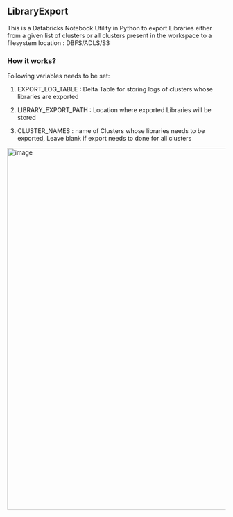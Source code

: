 ## LibraryExport

This is a Databricks Notebook Utility in Python to export Libraries either from a given list of clusters or all clusters present in the workspace to a filesystem location : DBFS/ADLS/S3

### How it works?

Following variables needs to be set:

1. EXPORT_LOG_TABLE : Delta Table for storing logs of clusters whose libraries are exported

2. LIBRARY_EXPORT_PATH : Location where exported Libraries will be stored

3. CLUSTER_NAMES : name of Clusters whose libraries needs to be exported, Leave blank if export needs to done for all clusters 



<img width="836" alt="image" src="https://user-images.githubusercontent.com/91735853/217279665-9b4a277a-77a8-4fb1-bbcb-2f1d1c4f589f.png">
